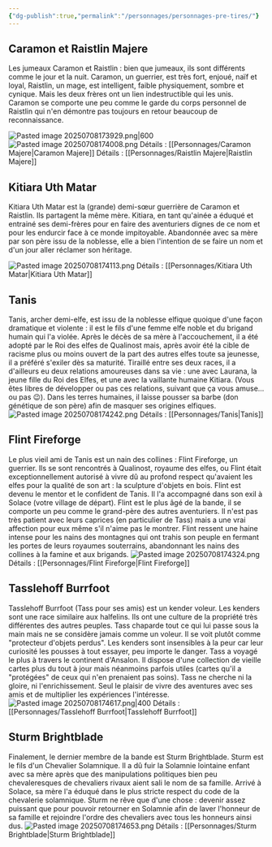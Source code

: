 ```yaml
---
{"dg-publish":true,"permalink":"/personnages/personnages-pre-tires/"}
---
```


## Caramon et Raistlin Majere
Les jumeaux Caramon et Raistlin : bien que jumeaux, ils sont différents comme le jour et la nuit. Caramon, un guerrier, est très fort, enjoué, naïf et loyal, Raistlin, un mage, est intelligent, faible physiquement, sombre et cynique. Mais les deux frères ont un lien indestructible qui les unis. Caramon se comporte une peu comme le garde du corps personnel de Raistlin qui n'en démontre pas toujours en retour beaucoup de reconnaissance.

![Pasted image 20250708173929.png|600](/img/user/assets/Pasted%20image%2020250708173929.png)
![Pasted image 20250708174008.png](/img/user/assets/Pasted%20image%2020250708174008.png)
Détails : [[Personnages/Caramon Majere\|Caramon Majere]]
Détails :  [[Personnages/Raistlin Majere\|Raistlin Majere]]

## Kitiara Uth Matar
Kitiara Uth Matar est la (grande) demi-sœur guerrière de Caramon et Raistlin. Ils partagent la même mère. Kitiara, en tant qu'ainée a éduqué et entrainé ses demi-frères pour en faire des aventuriers dignes de ce nom et pour les endurcir face à ce monde impitoyable. Abandonnée avec sa mère par son père issu de la noblesse, elle a bien l'intention de se faire un nom et d'un jour aller réclamer son héritage.

![Pasted image 20250708174113.png](/img/user/assets/Pasted%20image%2020250708174113.png)
Détails : [[Personnages/Kitiara Uth Matar\|Kitiara Uth Matar]]

## Tanis
Tanis, archer demi-elfe, est issu de la noblesse elfique quoique d'une façon dramatique et violente : il est le fils d'une femme elfe noble et du brigand humain qui l'a violée. Après le décès de sa mère à l'accouchement, il a été adopté par le Roi des elfes de Qualinost mais, après avoir été la cible de racisme plus ou moins ouvert de la part des autres elfes toute sa jeunesse, il a préféré s'exiler dès sa maturité. Tiraillé entre ses deux races, il a d'ailleurs eu deux relations amoureuses dans sa vie : une avec Laurana, la jeune fille du Roi des Elfes, et une avec la vaillante humaine Kitiara. (Vous êtes libres de développer ou pas ces relations, suivant que ça vous amuse... ou pas 😉). Dans les terres humaines, il laisse pousser sa barbe (don génétique de son père) afin de masquer ses origines elfiques.
![Pasted image 20250708174242.png](/img/user/assets/Pasted%20image%2020250708174242.png)
Détails : [[Personnages/Tanis\|Tanis]]

## Flint Fireforge
Le plus vieil ami de Tanis est un nain des collines : Flint Fireforge, un guerrier. Ils se sont rencontrés à Qualinost, royaume des elfes, ou Flint était exceptionnellement autorisé à vivre dû au profond respect qu'avaient les elfes pour la qualité de son art : la sculpture d'objets en bois. Flint est devenu le mentor et le confident de Tanis. Il l'a accompagné dans son exil à Solace (votre village de départ). Flint est le plus âgé de la bande, il se comporte un peu comme le grand-père des autres aventuriers. Il n'est pas très patient avec leurs caprices (en particulier de Tass) mais a une vrai affection pour eux même s'il n'aime pas le montrer. Flint ressent une haine intense pour les nains des montagnes qui ont trahis son peuple en fermant les portes de leurs royaumes souterrains, abandonnant les nains des collines à la famine et aux brigands.
![Pasted image 20250708174324.png](/img/user/assets/Pasted%20image%2020250708174324.png)
Détails : [[Personnages/Flint Fireforge\|Flint Fireforge]]

## Tasslehoff Burrfoot
Tasslehoff Burrfoot (Tass pour ses amis) est un kender voleur. Les kenders sont une race similaire aux halfelins. Ils ont une culture de la propriété très différentes des autres peuples. Tass chaparde tout ce qui lui passe sous la main mais ne se considère jamais comme un voleur. Il se voit plutôt comme "protecteur d'objets perdus". Les kenders sont insensibles à la peur car leur curiosité les pousses à tout essayer, peu importe le danger. Tass a voyagé le plus à travers le continent d'Ansalon. Il dispose d'une collection de vieille cartes plus du tout à jour mais néanmoins parfois utiles (cartes qu'il a "protégées" de ceux qui n'en prenaient pas soins). Tass ne cherche ni la gloire, ni l'enrichissement. Seul le plaisir de vivre des aventures avec ses amis et de multiplier les expériences l'intéresse.
![Pasted image 20250708174617.png|400](/img/user/assets/Pasted%20image%2020250708174617.png)
Détails : [[Personnages/Tasslehoff Burrfoot\|Tasslehoff Burrfoot]]

## Sturm Brightblade
Finalement, le dernier membre de la bande est Sturm Brightblade. Sturm est le fils d'un Chevalier Solamnique. Il a dû fuir la Solamnie lointaine enfant avec sa mère après que des manipulations politiques bien peu chevaleresques de chevaliers rivaux aient sali le nom de sa famille. Arrivé à Solace, sa mère l'a éduqué dans le plus stricte respect du code de la chevalerie solamnique. Sturm ne rêve que d'une chose : devenir assez puissant que pour pouvoir retourner en Solamnie afin de laver l'honneur de sa famille et rejoindre l'ordre des chevaliers avec tous les honneurs ainsi dus.
![Pasted image 20250708174653.png](/img/user/assets/Pasted%20image%2020250708174653.png)
Détails : [[Personnages/Sturm Brightblade\|Sturm Brightblade]]
